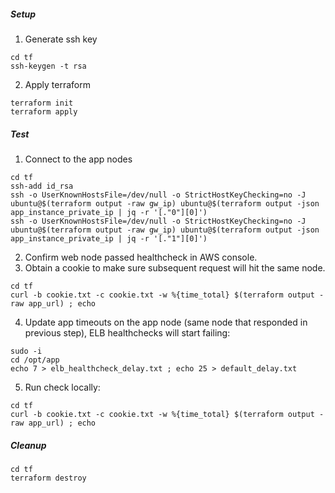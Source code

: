 ##### Setup
1. Generate ssh key
```shell
cd tf
ssh-keygen -t rsa
```

2. Apply terraform
```shell
terraform init
terraform apply
```

##### Test
1. Connect to the app nodes
```shell
cd tf
ssh-add id_rsa
ssh -o UserKnownHostsFile=/dev/null -o StrictHostKeyChecking=no -J ubuntu@$(terraform output -raw gw_ip) ubuntu@$(terraform output -json app_instance_private_ip | jq -r '[."0"][0]')
ssh -o UserKnownHostsFile=/dev/null -o StrictHostKeyChecking=no -J ubuntu@$(terraform output -raw gw_ip) ubuntu@$(terraform output -json app_instance_private_ip | jq -r '[."1"][0]')
```

2. Confirm web node passed healthcheck in AWS console.
3. Obtain a cookie to make sure subsequent request will hit the same node.
```shell
cd tf
curl -b cookie.txt -c cookie.txt -w %{time_total} $(terraform output -raw app_url) ; echo
```
4. Update app timeouts on the app node (same node that responded in previous step), ELB healthchecks will start failing:
```shell
sudo -i
cd /opt/app
echo 7 > elb_healthcheck_delay.txt ; echo 25 > default_delay.txt
```
5. Run check locally:
```shell
cd tf
curl -b cookie.txt -c cookie.txt -w %{time_total} $(terraform output -raw app_url) ; echo
```

##### Cleanup
```shell
cd tf
terraform destroy
```

